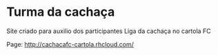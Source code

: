 # Turma da cachaça
Site criado para auxilio dos participantes Liga da cachaça no cartola FC

Page: http://cachacafc-cartola.rhcloud.com/
